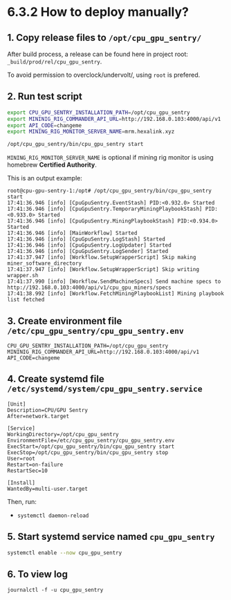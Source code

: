 # 6.3.2 How to deploy manually?

## 1. Copy release files to `/opt/cpu_gpu_sentry/`
After build process, a release can be found here in project root: `_build/prod/rel/cpu_gpu_sentry`.

To avoid permission to overclock/undervolt/, using `root` is prefered.

## 2. Run test script

```sh
export CPU_GPU_SENTRY_INSTALLATION_PATH=/opt/cpu_gpu_sentry
export MININIG_RIG_COMMANDER_API_URL=http://192.168.0.103:4000/api/v1
export API_CODE=changeme
export MINING_RIG_MONITOR_SERVER_NAME=mrm.hexalink.xyz

/opt/cpu_gpu_sentry/bin/cpu_gpu_sentry start
```


`MINING_RIG_MONITOR_SERVER_NAME` is optional if mining rig monitor is using homebrew **Certified Authority**.

This is an output example:
```text
root@cpu-gpu-sentry-1:/opt# /opt/cpu_gpu_sentry/bin/cpu_gpu_sentry start
17:41:36.946 [info] [CpuGpuSentry.EventStash] PID:<0.932.0> Started
17:41:36.946 [info] [CpuGpuSentry.TemporaryMiningPlaybookStash] PID:<0.933.0> Started
17:41:36.946 [info] [CpuGpuSentry.MiningPlaybookStash] PID:<0.934.0> Started
17:41:36.946 [info] [MainWorkflow] Started
17:41:36.946 [info] [CpuGpuSentry.LogStash] Started
17:41:36.946 [info] [CpuGpuSentry.LogUpdater] Started
17:41:36.946 [info] [CpuGpuSentry.LogSender] Started
17:41:37.947 [info] [Workflow.SetupWrapperScript] Skip making miner_software_directory
17:41:37.947 [info] [Workflow.SetupWrapperScript] Skip writing wrapper.sh
17:41:37.990 [info] [Workflow.SendMachineSpecs] Send machine specs to http://192.168.0.103:4000/api/v1/cpu_gpu_miners/specs
17:41:38.992 [info] [Workflow.FetchMiningPlaybookList] Mining playbook list fetched
```

## 3. Create environment file `/etc/cpu_gpu_sentry/cpu_gpu_sentry.env`

```
CPU_GPU_SENTRY_INSTALLATION_PATH=/opt/cpu_gpu_sentry
MININIG_RIG_COMMANDER_API_URL=http://192.168.0.103:4000/api/v1
API_CODE=changeme
```

## 4. Create systemd file `/etc/systemd/system/cpu_gpu_sentry.service`

```systemd
[Unit]
Description=CPU/GPU Sentry
After=network.target

[Service]
WorkingDirectory=/opt/cpu_gpu_sentry
EnvironmentFile=/etc/cpu_gpu_sentry/cpu_gpu_sentry.env
ExecStart=/opt/cpu_gpu_sentry/bin/cpu_gpu_sentry start
ExecStop=/opt/cpu_gpu_sentry/bin/cpu_gpu_sentry stop
User=root
Restart=on-failure
RestartSec=10

[Install]
WantedBy=multi-user.target
```

Then, run:

- `systemctl daemon-reload`

## 5. Start systemd service named `cpu_gpu_sentry`
```sh
systemctl enable --now cpu_gpu_sentry
```

## 6. To view log
```
journalctl -f -u cpu_gpu_sentry
```
